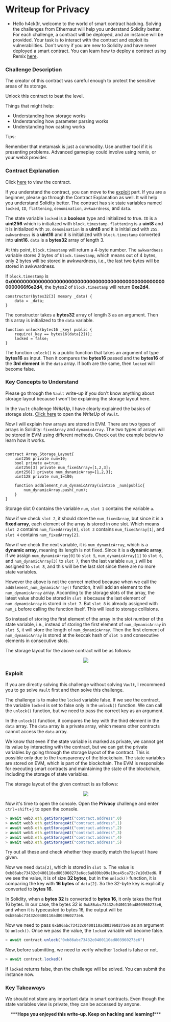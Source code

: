 # Writeup for Privacy

- Hello h4ck3r, welcome to the world of smart contract hacking. Solving the challenges from Ethernaut will help you understand Solidity better. For each challenge, a contract will be deployed, and an instance will be provided. Your task is to interact with the contract and exploit its vulnerabilities. Don't worry if you are new to Solidity and have never deployed a smart contract. You can learn how to deploy a contract using Remix [here](https://youtu.be/3xNFZI8Ste4?si=i3cWN87OpX85zp6k).

### Challenge Description

The creator of this contract was careful enough to protect the sensitive areas of its storage.

Unlock this contract to beat the level.

Things that might help:

- Understanding how storage works
- Understanding how parameter parsing works
- Understanding how casting works

Tips:

Remember that metamask is just a commodity. Use another tool if it is presenting problems. Advanced gameplay could involve using remix, or your web3 provider.

### Contract Explanation

Click [here](./src/contracts/Privacy.sol) to view the contract.

If you understand the contract, you can move to the [exploit](#exploit) part. If you are a beginner, please go through the Contract Explanation as well. It will help you understand Solidity better.
The contract has six state variables named `locked`, `ID`, `flattening`, `denomination`, `awkwardness`, and `data`.

The state variable `locked` is a **boolean** type and initialized to true. `ID` is a **uint256** which is initialized with `block.timestamp`. `flattening` is a **uint8** and it is initialized with `10`. `denomination` is a **uint8** and it is initialized with `255`. `awkwardness` is a **uint16** and it is initialized with `block.timestamp` converted into **uint16**. `data` is a **bytes32** array of length 3.

At this point, `block.timestamp` will return a 4-byte number. The `awkwardness` variable stores 2 bytes of `block.timestamp`, which means out of 4 bytes, only 2 bytes will be stored in awkwardness, i.e., the last two bytes will be stored in awkwardness.

If `block.timestamp` is **0x0000000000000000000000000000000000000000000000000000000066f6e2d4**, the bytes2 of `block.timestamp` will return **0xe2d4**.

```solidity
constructor(bytes32[3] memory _data) {
    data = _data;
}
```

The constructor takes a **bytes32** array of length 3 as an argument. Then this array is initialized to the `data` variable.

```solidity
function unlock(bytes16 _key) public {
    require(_key == bytes16(data[2]));
    locked = false;
}
```

The function `unlock()` is a public function that takes an argument of type **bytes16** as input. Then it compares the **bytes16** passed and the **bytes16** of the **3rd element** in the `data` array. If both are the same, then `locked` will become false.

### Key Concepts to Understand

Please go through the `Vault` write-up if you don't know anything about storage layout because I won't be explaining the storage layout here.

In the `Vault` challenge _WriteUp_, I have clearly explained the basics of storage slots. [Click here](./../Vault/WriteUp.md) to open the _WriteUp_ of `Vault`.

Now I will explain how arrays are stored in EVM. There are two types of arrays in Solidity: `fixedArray` and `dynamicArray`. The two types of arrays will be stored in EVM using different methods. Check out the example below to learn how it works.

```solidity

contract Array_Storage_Layout{
    uint256 private num=10;
    bool private a=true;
    uint256[3] private num_fixedArray=[1,2,3];
    uint256[] private num_dynamicArray=[1,2,3];
    uint128 private num_1=100;

    function addElement_num_dynamicArray(uint256 _num)public{
        num_dynamicArray.push(_num);
    }
}

```

Storage slot 0 contains the variable `num`, `slot 1` contains the variable `a`.

Now if we check `slot 2`, it should store the `num_fixedArray`, but since it is a **fixed array**, each element of the array is stored in one slot. Which means `slot 2` contains `num_fixedArray[0]`, `slot 3` contains `num_fixedArray[1]`, and `slot 4` contains `num_fixedArray[2]`.

Now if we check the next variable, it is `num_dynamicArray`, which is a **dynamic array**, meaning its length is not fixed. Since it is a **dynamic array**, if we assign `num_dynamicArray[0]` to `slot 5`, `num_dynamicArray[1]` to `slot 6`, and `num_dynamicArray[3]` to `slot 7`, then the last variable `num_1` will be assigned to `slot 8`, and this will be the last slot since there are no more state variables.

However the above is not the correct method because when we call the `addElement_num_dynamicArray()` function, it will add an element to the `num_dynamicArray` array. According to the storage slots of the array, the latest value should be stored in `slot 8` because the last element of `num_dynamicArray` is stored in `slot 7`. But `slot 8` is already assigned with `num_1` before calling the function itself. This will lead to storage collisions.

So instead of storing the first element of the array in the slot number of the state variable, i.e., instead of storing the first element of `num_dynamicArray` in `slot 5`, it will store the length of `num_dynamicArray`. Then the first element of `num_dynamicArray` is stored at the keccak hash of `slot 5` and consecutive elements in consecutive slots.

The storage layout for the above contract will be as follows:

<p align="center">
  <img src="img/img1.png" />
</p>

### Exploit

If you are directly solving this challenge without solving `Vault`, I recommend you to go solve `Vault` first and then solve this challenge.

The challenge is to make the `locked` variable false. If we see the contract, the variable `locked` is set to false only in the `unlock()` function. We can call the `unlock()` function, but we need to pass the correct key as an argument.

In the `unlock()` function, it compares the key with the third element in the `data` array. The `data` array is a private array, which means other contracts cannot access the `data` array.

We know that even if the state variable is marked as private, we cannot get its value by interacting with the contract, but we can get the private variables by going through the storage layout of the contract. This is possible only due to the transparency of the blockchain. The state variables are stored on EVM, which is part of the blockchain. The EVM is responsible for executing smart contracts and maintaining the state of the blockchain, including the storage of state variables.

The storage layout of the given contract is as follows:

<p align="center">
  <img src="img/img2.png" />
</p>

Now it's time to open the console. Open the **Privacy** challenge and enter `ctrl`+`shift`+`j` to open the console.

```javascript
> await web3.eth.getStorageAt("contract.address",0)
> await web3.eth.getStorageAt("contract.address",1)
> await web3.eth.getStorageAt("contract.address",2)
> await web3.eth.getStorageAt("contract.address",3)
> await web3.eth.getStorageAt("contract.address",4)
> await web3.eth.getStorageAt("contract.address",5)
```

Try out all these and check whether they exactly match the layout I have given.

Now we need `data[2]`, which is stored in `slot 5`. The value is `0xb86abc73432c0400110ad803960273e6cc6a889bb99e10ca45ca72c7e10d3ed6`. If we see the value, it is of size **32 bytes**, but in the `unlock()` function, it is comparing the key with **16 bytes** of `data[2]`. So the 32-byte key is explicitly converted to **bytes 16**.

In Solidity, when a **bytes 32** is converted to **bytes 16**, it only takes the first 16 bytes. In our case, the bytes 32 is `0xb86abc73432c0400110ad803960273e6`, and when it is typecasted to bytes 16, the output will be `0xb86abc73432c0400110ad803960273e6`.

Now we need to pass `0xb86abc73432c0400110ad803960273e6` as an argument to `unlock()`. Once we pass the value, the `locked` variable will become false.

```javascript
> await contract.unlock("0xb86abc73432c0400110ad803960273e6")

```

Now, before submitting, we need to verify whether `locked` is false or not.

```javascript
> await contract.locked()
```

If `locked` returns false, then the challenge will be solved. You can submit the instance now.

### Key Takeaways

We should not store any important data in smart contracts. Even though the state variables view is private, they can be accessed by anyone.

<p style="text-align:center;">***<strong>Hope you enjoyed this write-up. Keep on hacking and learning!</strong>***</p>
